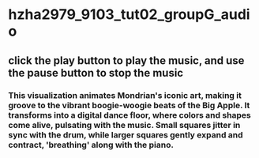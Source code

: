 # hzha2979_9103_tut02_groupG_audio
## click the play button to play the music, and use the pause button to stop the music
### This visualization animates Mondrian's iconic art, making it groove to the vibrant boogie-woogie beats of the Big Apple. It transforms into a digital dance floor, where colors and shapes come alive, pulsating with the music. Small squares jitter in sync with the drum, while larger squares gently expand and contract, 'breathing' along with the piano.
